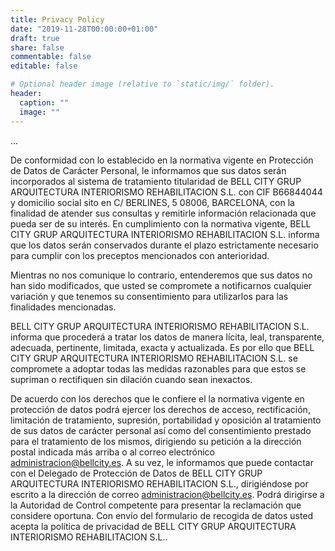 ```yaml
---
title: Privacy Policy
date: "2019-11-28T00:00:00+01:00"
draft: true
share: false
commentable: false
editable: false

# Optional header image (relative to `static/img/` folder).
header:
  caption: ""
  image: ""
---
```


...

De conformidad con lo establecido en la normativa vigente en Protección de Datos de Carácter Personal, le informamos que sus datos serán incorporados al sistema de tratamiento titularidad de BELL CITY GRUP ARQUITECTURA INTERIORISMO REHABILITACION S.L. con CIF B66844044 y domicilio social sito en C/ BERLINES, 5 08006, BARCELONA, con la finalidad de atender sus consultas y remitirle información relacionada que pueda ser de su interés. En cumplimiento con la normativa vigente, BELL CITY GRUP ARQUITECTURA INTERIORISMO REHABILITACION S.L. informa que los datos serán conservados durante el plazo estrictamente necesario para cumplir con los preceptos mencionados con anterioridad.

Mientras no nos comunique lo contrario, entenderemos que sus datos no han sido modificados, que usted se compromete a notificarnos cualquier variación y que tenemos su consentimiento para utilizarlos para las finalidades mencionadas.

BELL CITY GRUP ARQUITECTURA INTERIORISMO REHABILITACION S.L. informa que procederá a tratar los datos de manera lícita, leal, transparente, adecuada, pertinente, limitada, exacta y actualizada. Es por ello que BELL CITY GRUP ARQUITECTURA INTERIORISMO REHABILITACION S.L. se compromete a adoptar todas las medidas razonables para que estos se supriman o rectifiquen sin dilación cuando sean inexactos.

De acuerdo con los derechos que le confiere el la normativa vigente en protección de datos podrá ejercer los derechos de acceso, rectificación, limitación de tratamiento, supresión, portabilidad y oposición al tratamiento de sus datos de carácter personal así como del consentimiento prestado para el tratamiento de los mismos, dirigiendo su petición a la dirección postal indicada más arriba o al correo electrónico administracion@bellcity.es. A su vez, le informamos que puede contactar con el Delegado de Protección de Datos de BELL CITY GRUP ARQUITECTURA INTERIORISMO REHABILITACION S.L., dirigiéndose por escrito a la dirección de correo administracion@bellcity.es. Podrá dirigirse a la Autoridad de Control competente para presentar la reclamación que considere oportuna. Con envío del formulario de recogida de datos usted acepta la política de privacidad de BELL CITY GRUP ARQUITECTURA INTERIORISMO REHABILITACION S.L..